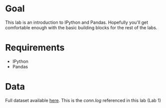# Goal
This lab is an introduction to IPython and Pandas. Hopefully you'll get comfortable enough with the basic building blocks for the rest of the labs.

# Requirements
* IPython
* Pandas

# Data
Full dataset available [here](http://www.secrepo.com/Security-Data-Analysis/Lab_1/conn.log.zip). This is the *conn.log* referenced in this lab (Lab 1)

